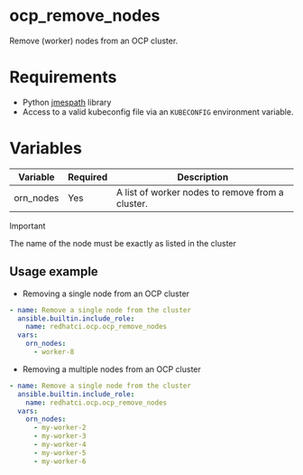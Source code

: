# ocp_remove_nodes

Remove (worker) nodes from an OCP cluster.

# Requirements

- Python [jmespath](https://pypi.org/project/jmespath) library
- Access to a valid kubeconfig file via an `KUBECONFIG` environment variable.
  

# Variables

| Variable  | Required | Description
| --------- | -------- | -----------
| orn_nodes | Yes      | A list of worker nodes to remove from a cluster.


> [!IMPORTANT]
> The name of the node must be exactly as listed in the cluster

## Usage example

- Removing a single node from an OCP cluster

```yaml
- name: Remove a single node from the cluster
  ansible.builtin.include_role:
    name: redhatci.ocp.ocp_remove_nodes
  vars:
    orn_nodes:
      - worker-8
```

- Removing a multiple nodes from an OCP cluster

```yaml
- name: Remove a single node from the cluster
  ansible.builtin.include_role:
    name: redhatci.ocp.ocp_remove_nodes
  vars:
    orn_nodes:
      - my-worker-2
      - my-worker-3
      - my-worker-4
      - my-worker-5
      - my-worker-6
```
